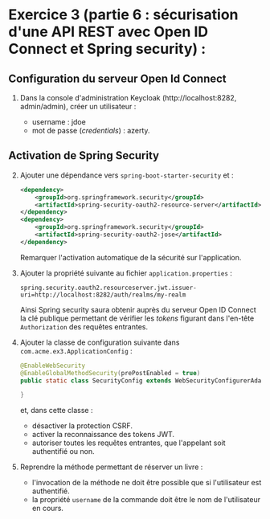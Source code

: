 # Exercice 3 (partie 6 : sécurisation d'une API REST avec Open ID Connect et Spring security) :

## Configuration du serveur Open Id Connect

1. Dans la console d'administration Keycloak (http://localhost:8282, admin/admin), créer un utilisateur :
	
	* username : jdoe
	* mot de passe (_credentials_) : azerty.

## Activation de Spring Security

2. Ajouter une dépendance vers `spring-boot-starter-security` et :

	```xml
	<dependency>
		<groupId>org.springframework.security</groupId>
		<artifactId>spring-security-oauth2-resource-server</artifactId>
	</dependency>
	<dependency>
		<groupId>org.springframework.security</groupId>
		<artifactId>spring-security-oauth2-jose</artifactId>
	</dependency>
	```
	Remarquer l'activation automatique de la sécurité sur l'application.

3. Ajouter la propriété suivante au fichier `application.properties` : 

	```
	spring.security.oauth2.resourceserver.jwt.issuer-uri=http://localhost:8282/auth/realms/my-realm
	```
	
	Ainsi Spring security saura obtenir auprès du serveur Open ID Connect la clé publique permettant de vérifier les _tokens_ figurant dans l'en-tête `Authorization` des requêtes entrantes.

4. Ajouter la classe de configuration suivante dans `com.acme.ex3.ApplicationConfig` : 

	```java
	@EnableWebSecurity 
	@EnableGlobalMethodSecurity(prePostEnabled = true)
	public static class SecurityConfig extends WebSecurityConfigurerAdapter{
	
	}
	```
	
	et, dans cette classe : 
	
	* désactiver la protection CSRF.
	* activer la reconnaissance des tokens JWT.
	* autoriser toutes les requêtes entrantes, que l'appelant soit authentifié ou non.

5. Reprendre la méthode permettant de réserver un livre :

	* l'invocation de la méthode ne doit être possible que si l'utilisateur est authentifié.
	* la propriété `username` de la commande doit être le nom de l'utilisateur en cours.